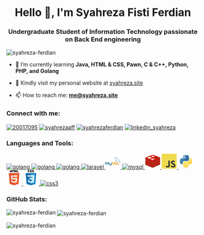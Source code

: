 <h1 align="center">Hello 👋, I'm Syahreza Fisti Ferdian</h1>
<h3 align="center">Undergraduate Student of Information Technology passionate on Back End engineering</h3>

<p align="left"> <img src="https://komarev.com/ghpvc/?username=syahreza-ferdian&label=Profile%20views&color=0e75b6&style=flat" alt="syahreza-ferdian" /> </p>

- 🌱 I’m currently learning **Java, HTML & CSS, Pawn, C & C++, Python, PHP, and Golang**

- 📝 Kindly visit my personal website at [syahreza.site](https://syahreza.site/)

- 📫 How to reach me: **me@syahreza.site**

<h3 align="left">Connect with me:</h3>
<p align="left">
<a href="https://stackoverflow.com/users/20017095" target="blank"><img align="center" src="https://raw.githubusercontent.com/rahuldkjain/github-profile-readme-generator/master/src/images/icons/Social/stack-overflow.svg" alt="20017095" height="30" width="40" /></a>
<a href="https://instagram.com/syahrezaaff" target="blank"><img align="center" src="https://raw.githubusercontent.com/rahuldkjain/github-profile-readme-generator/master/src/images/icons/Social/instagram.svg" alt="syahrezaaff" height="30" width="40" /></a>
<a href="https://www.hackerrank.com/syahrezaferdian" target="blank"><img align="center" src="https://raw.githubusercontent.com/rahuldkjain/github-profile-readme-generator/master/src/images/icons/Social/hackerrank.svg" alt="syahrezaferdian" height="30" width="40" /></a>
<a href="https://www.linkedin.com/in/syahreza-ferdian-b43647287/" target="blank"><img align="center" src="https://cdn.jsdelivr.net/gh/devicons/devicon@latest/icons/linkedin/linkedin-original.svg" alt="linkedin_syahreza" height="30" width="40" /></a>
</p>

<h3 align="left">Languages and Tools:</h3>
<p align="left"> 
  <a href="https://code.visualstudio.com/" target="_blank" rel="noreferrer"> <img src="https://cdn.jsdelivr.net/gh/devicons/devicon@latest/icons/vscode/vscode-original.svg" alt="golang" width="40" height="40"/> </a> 
  <a href="https://www.docker.com/" target="_blank" rel="noreferrer"> <img src="https://cdn.jsdelivr.net/gh/devicons/devicon@latest/icons/docker/docker-original.svg" alt="golang" width="40" height="40"/> </a> 
  <a href="https://golang.org/" target="_blank" rel="noreferrer"> <img src="https://cdn.jsdelivr.net/gh/devicons/devicon@latest/icons/go/go-original-wordmark.svg" alt="golang" width="40" height="40"/> </a> 
  <a href="https://laravel.com/" target="_blank" rel="noreferrer"> <img src="https://cdn.jsdelivr.net/gh/devicons/devicon@latest/icons/laravel/laravel-original.svg" alt="laravel" width="40" height="40"/> </a>
  <a href="https://www.mysql.com/" target="_blank" rel="noreferrer"> <img src="https://raw.githubusercontent.com/devicons/devicon/master/icons/mysql/mysql-original-wordmark.svg" alt="mysql" width="40" height="40"/> </a> 
  <a href="https://www.postgresql.org/" target="_blank" rel="noreferrer"> <img src="https://cdn.jsdelivr.net/gh/devicons/devicon@latest/icons/postgresql/postgresql-original-wordmark.svg" alt="mysql" width="40" height="40"/> </a>
  <a href="https://redis.io/" target="_blank" rel="noreferrer"> <img src="https://raw.githubusercontent.com/devicons/devicon/master/icons/redis/redis-original.svg" alt="redis" width="40" height="40"/> </a> 
  <a href="https://developer.mozilla.org/en-US/docs/Web/JavaScript" target="_blank" rel="noreferrer"> <img src="https://raw.githubusercontent.com/devicons/devicon/master/icons/javascript/javascript-original.svg" alt="javascript" width="40" height="40"/> </a> 
  <a href="https://www.python.org" target="_blank" rel="noreferrer"> <img src="https://raw.githubusercontent.com/devicons/devicon/master/icons/python/python-original.svg" alt="python" width="40" height="40"/> </a> 
  <a href="https://www.w3.org/html/" target="_blank" rel="noreferrer"> <img src="https://raw.githubusercontent.com/devicons/devicon/master/icons/html5/html5-original-wordmark.svg" alt="html5" width="40" height="40"/> </a> 
  <a href="https://www.w3schools.com/css/" target="_blank" rel="noreferrer"> <img src="https://raw.githubusercontent.com/devicons/devicon/master/icons/css3/css3-original-wordmark.svg" alt="css3" width="40" height="40"/> </a> 
  <a href="https://www.java.com/en/" target="_blank" rel="noreferrer"> <img src="https://cdn.jsdelivr.net/gh/devicons/devicon@latest/icons/java/java-original.svg" alt="css3" width="40" height="40"/> </a> 
</p>

<h3 align="left">GitHub Stats:</h3>
<p><img align="left" src="https://github-readme-stats.vercel.app/api/top-langs?username=syahreza-ferdian&show_icons=true&theme=dark&locale=en&layout=compact" alt="syahreza-ferdian" /></p>

<p>&nbsp;<img align="center" src="https://github-readme-stats.vercel.app/api?username=syahreza-ferdian&show_icons=true&theme=dark&locale=en" alt="syahreza-ferdian" /></p>

<p><img align="center" src="https://github-readme-streak-stats.herokuapp.com/?user=syahreza-ferdian&theme=dark" alt="syahreza-ferdian" /></p>
